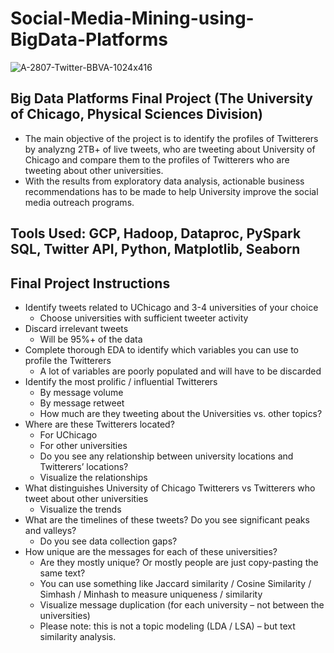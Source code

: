# Social-Media-Mining-using-BigData-Platforms

![A-2807-Twitter-BBVA-1024x416](https://user-images.githubusercontent.com/66754032/113646934-738aef80-964f-11eb-91de-9d5ceb3635ad.jpg)

## Big Data Platforms Final Project (The University of Chicago, Physical Sciences Division)

- The main objective of the project is to identify the profiles of Twitterers by analyzng 2TB+ of live tweets, who are tweeting about University of Chicago and compare them to the profiles of Twitterers who are tweeting about other universities. 
- With the results from exploratory data analysis, actionable business recommendations has to be made to help University improve the social media outreach programs. 

## Tools Used: GCP, Hadoop, Dataproc, PySpark SQL, Twitter API, Python, Matplotlib, Seaborn

## Final Project Instructions

- Identify tweets related to UChicago and 3-4 universities of your choice
  - Choose universities with sufficient tweeter activity
- Discard irrelevant tweets
  - Will be 95%+ of the data
- Complete thorough EDA to identify which variables you can use to profile the Twitterers
  - A lot of variables are poorly populated and will have to be discarded
- Identify the most prolific / influential Twitterers
  - By message volume
  - By message retweet
  - How much are they tweeting about the Universities vs. other topics?
- Where are these Twitterers located?
  - For UChicago
  - For other universities
  - Do you see any relationship between university locations and Twitterers’ locations?
  - Visualize the relationships
- What distinguishes University of Chicago Twitterers vs Twitterers who tweet about other universities
  - Visualize the trends
- What are the timelines of these tweets? Do you see significant peaks and valleys?
  - Do you see data collection gaps?
- How unique are the messages for each of these universities?
  - Are they mostly unique? Or mostly people are just copy-pasting the same text?
  - You can use something like Jaccard similarity / Cosine Similarity / Simhash / Minhash to measure uniqueness / similarity
  - Visualize message duplication (for each university – not between the universities)
  - Please note: this is not a topic modeling (LDA / LSA) – but text similarity analysis.

